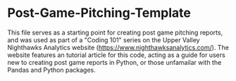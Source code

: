 # Post-Game-Pitching-Template
This file serves as a starting point for creating post game pitching reports, and was used as part of a "Coding 101" series on the Upper Valley Nighthawks Analytics website (https://www.nighthawksanalytics.com/). The website features an tutorial article for this code, acting as a guide for users new to creating post game reports in Python, or those unfamailar with the Pandas and Python packages.
